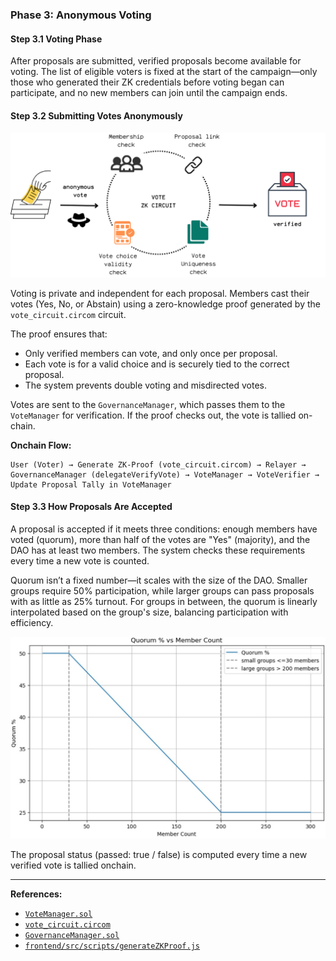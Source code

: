 
### Phase 3: Anonymous Voting

#### Step 3.1 Voting Phase

After proposals are submitted, verified proposals become available for voting. The list of eligible voters is fixed at the start of the campaign—only those who generated their ZK credentials before voting began can participate, and no new members can join until the campaign ends.

#### Step 3.2 Submitting Votes Anonymously

![Vote casting](../frontend/src/assets/vote_casting.png)

Voting is private and independent for each proposal. Members cast their votes (Yes, No, or Abstain) using a zero-knowledge proof generated by the `vote_circuit.circom` circuit.

The proof ensures that:
- Only verified members can vote, and only once per proposal.
- Each vote is for a valid choice and is securely tied to the correct proposal.
- The system prevents double voting and misdirected votes.

Votes are sent to the `GovernanceManager`, which passes them to the `VoteManager` for verification. If the proof checks out, the vote is tallied on-chain.

**Onchain Flow:**

```
User (Voter) → Generate ZK-Proof (vote_circuit.circom) → Relayer → GovernanceManager (delegateVerifyVote) → VoteManager → VoteVerifier → Update Proposal Tally in VoteManager
```

#### Step 3.3 How Proposals Are Accepted

A proposal is accepted if it meets three conditions: enough members have voted (quorum), more than half of the votes are "Yes" (majority), and the DAO has at least two members. The system checks these requirements every time a new vote is counted.

Quorum isn’t a fixed number—it scales with the size of the DAO. Smaller groups require 50% participation, while larger groups can pass proposals with as little as 25% turnout. For groups in between, the quorum is linearly interpolated based on the group's size, balancing participation with efficiency.

![Quorum](../frontend/src/assets/quorumplot.jpg)

The proposal status (passed: true / false) is computed every time a new verified vote is tallied onchain.

---
**References:**
- [`VoteManager.sol`](../hardhat/contracts/managers/VoteManager.sol)
- [`vote_circuit.circom`](../zk/circuits/vote/vote_circuit.circom)
- [`GovernanceManager.sol`](../hardhat/contracts/governance/GovernanceManager.sol)
- [`frontend/src/scripts/generateZKProof.js`](../frontend/src/scripts/generateZKProof.js)